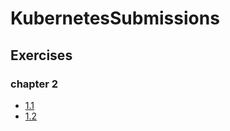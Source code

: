 # KubernetesSubmissions

## Exercises
### chapter 2

- [1.1](https://github.com/Mohammod-Sifath/KubernetesSubmissions/tree/1.1/log-output)
- [1.2](https://github.com/Mohammod-Sifath/KubernetesSubmissions/tree/1.2/todo-app)

